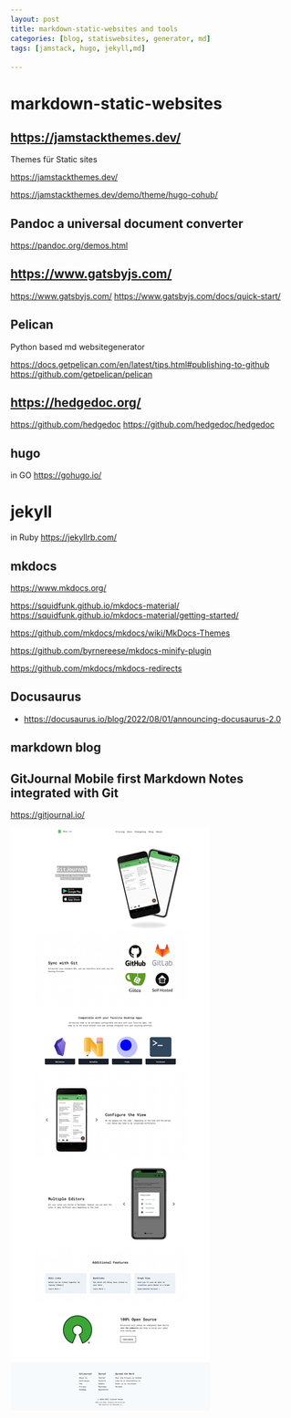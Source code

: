 ```yaml
---
layout: post
title: markdown-static-websites and tools
categories: [blog, statiswebsites, generator, md]
tags: [jamstack, hugo, jekyll,md]

---
```

# markdown-static-websites

## https://jamstackthemes.dev/

Themes für Static sites 

https://jamstackthemes.dev/

https://jamstackthemes.dev/demo/theme/hugo-cohub/

## Pandoc   a universal document converter

https://pandoc.org/demos.html

## https://www.gatsbyjs.com/

https://www.gatsbyjs.com/
https://www.gatsbyjs.com/docs/quick-start/


## Pelican 

Python based md websitegenerator 

https://docs.getpelican.com/en/latest/tips.html#publishing-to-github
https://github.com/getpelican/pelican

## https://hedgedoc.org/

https://github.com/hedgedoc
https://github.com/hedgedoc/hedgedoc

## hugo 
in GO 
https://gohugo.io/


# jekyll 
in Ruby 
https://jekyllrb.com/

## mkdocs
https://www.mkdocs.org/

https://squidfunk.github.io/mkdocs-material/
https://squidfunk.github.io/mkdocs-material/getting-started/

https://github.com/mkdocs/mkdocs/wiki/MkDocs-Themes

https://github.com/byrnereese/mkdocs-minify-plugin

https://github.com/mkdocs/mkdocs-redirects

## Docusaurus 

- https://docusaurus.io/blog/2022/08/01/announcing-docusaurus-2.0

## markdown blog 

## GitJournal Mobile first Markdown Notes integrated with Git

https://gitjournal.io/

![](pic/20220801114551.png)  
